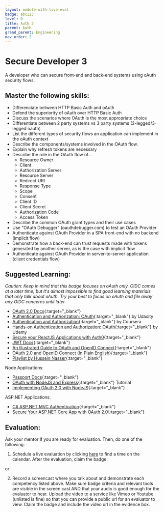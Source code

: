 ```yaml
---
layout: module-with-live-eval
badge: abc123
level: 0
title: Auth 3
parent: Auth
grand_parent: Engineering
nav_order: 2
---
```

# Secure Developer 3

A developer who can secure front-end and back-end systems using oAuth security flows.

## Master the following skills:

- Differenciate between HTTP Basic Auth and oAuth
- Defend the superiority of oAuth over HTTP Basic Auth
- Discuss the scenarios where OAuth is the most appropriate choice
- Differentiate between 2 party systems vs 3 party systems (2-legged/3-legged oauth)
- List the different types of security flows an application can implement in the oAuth context
- Describe the components/systems involved in the OAuth flow.
- Explain why refresh tokens are necessary
- Describe the role in the OAuth flow of...
  - Resource Owner
  - Client
  - Authorization Server
  - Resource Server
  - Redirect URI
  - Response Type
  - Scope
  - Consent
  - Client ID
  - Client Secret
  - Authorization Code
  - Access Token
- Describe the common OAuth grant types and their use cases
- Use "OAuth Debugger" (oauthdebugger.com) to test an OAuth Provider
- Authenticate against OAuth Provider in a SPA front-end with no backend (implicit flow)
- Demonstrate how a back-end can trust requests made with tokens generated by another server, as is the case with implicit flow
- Authenticate against OAuth Provider in server-to-server application (client credentials flow)

## Suggested Learning:

_Caution: Keep in mind that this badge focuses on oAuth only. OIDC comes at a later time, but it's almost impossible to find good learning materials that only talk about oAuth. Try your best to focus on oAuth and file away any OIDC concerns until later._

- [OAuth 2.0 Docs](https://oauth.net/2/){:target="\_blank"}
- [Authentication and Authorization: OAuth](https://www.udacity.com/course/authentication-authorization-oauth--ud330){:target="\_blank"} by Udacity
- [Authentication and Authorization](https://www.coursera.org/lecture/information-security-data/authentication-and-authorisation-DXhwt){:target="\_blank"} by Coursera
- [Hands-on Authentication and Authorization: OAuth](https://www.udemy.com/course/hands-on-oauth-authentication-and-authorization-with-oauth2/){:target="\_blank"} by Udemy
- [Secure your ReactJS Applications with Auth0](https://www.udemy.com/course/secure-your-reactjs-applications-with-auth0/){:target="\_blank"}
- [JWT Docs](https://jwt.io/){:target="\_blank"}
- [An Illustrated Guide to OAuth and OpenID Connect](https://developer.okta.com/blog/2019/10/21/illustrated-guide-to-oauth-and-oidc){:target="\_blank"}
- [OAuth 2.0 and OpenID Connect (In Plain English)](https://www.youtube.com/watch?v=996OiexHze0){:target="\_blank"}
- [Playlist by Hussein Nasser](https://www.youtube.com/playlist?list=PLQnljOFTspQU3YDMRSMvzflh_qXoz9zfv){:target="\_blank"}

Node Applications:
- [Passport Docs](http://www.passportjs.org/){:target="\_blank"}
- [OAuth with NodeJS and Express](http://thecodebarbarian.com/oauth-with-node-js-and-express.html){:target="\_blank"} Tutorial
- [Implementing OAuth 2.0 with NodeJS](https://www.sohamkamani.com/blog/javascript/2018-06-24-oauth-with-node-js/){:target="\_blank"}

ASP.NET Applications:
- [C# ASP.NET MVC Authentication](https://youtu.be/kpSwmLlMu9E){:target="\_blank"}
- [Secure Your ASP.NET Core App with OAuth 2.0](https://developer.okta.com/blog/2019/07/12/secure-your-aspnet-core-app-with-oauth){:target="\_blank"}


## Evaluation:

Ask your mentor if you are ready for evaluation. Then, do one of the following:

1. Schedule a live evaluation by clicking [here](https://api.logro.io/widget/appointment/codex-evals/full-stack) to find a time on the calendar. After the evaluation, claim the badge.

or

2. Record a screencast where you talk about and demonstrate each competency listed above. Make sure badge criteria and relevant tools are visible in the screen cast AND that your audio is good enough for the evaluator to hear. Upload the video to a service like Vimeo or Youtube (unlisted is fine) so that you can provide a public url for an evaluator to view. Claim the badge and include the video url in the evidence box.
